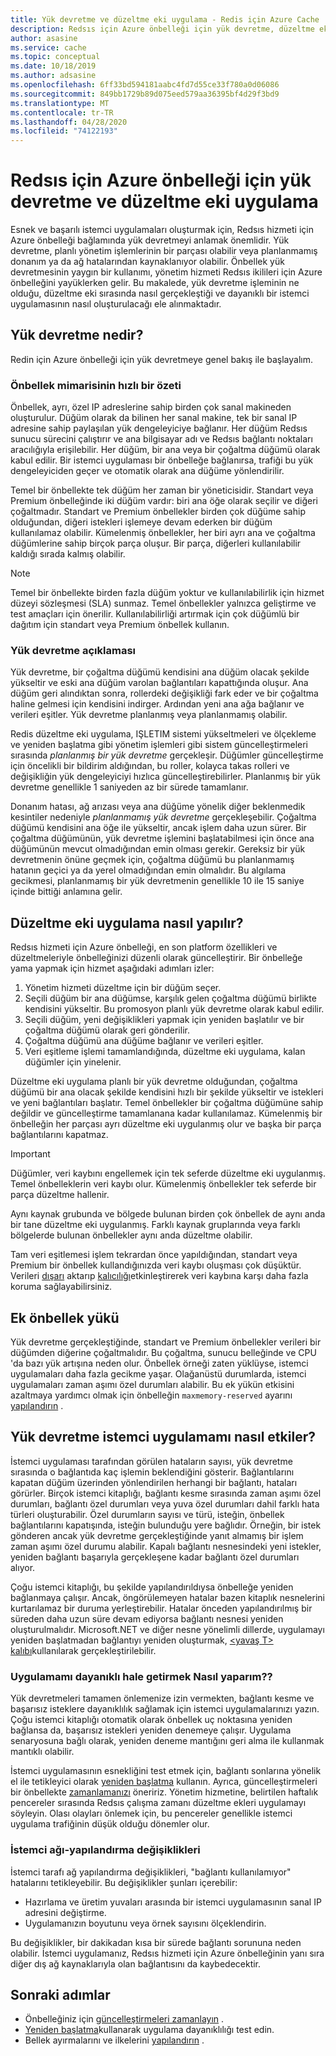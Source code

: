 ```yaml
---
title: Yük devretme ve düzeltme eki uygulama - Redis için Azure Cache
description: Redsıs için Azure önbelleği için yük devretme, düzeltme eki uygulama ve güncelleştirme süreci hakkında bilgi edinin.
author: asasine
ms.service: cache
ms.topic: conceptual
ms.date: 10/18/2019
ms.author: adsasine
ms.openlocfilehash: 6ff33bd594181aabc4fd7d55ce33f780a0d06086
ms.sourcegitcommit: 849bb1729b89d075eed579aa36395bf4d29f3bd9
ms.translationtype: MT
ms.contentlocale: tr-TR
ms.lasthandoff: 04/28/2020
ms.locfileid: "74122193"
---
```

# <a name="failover-and-patching-for-azure-cache-for-redis"></a>Redsıs için Azure önbelleği için yük devretme ve düzeltme eki uygulama

Esnek ve başarılı istemci uygulamaları oluşturmak için, Redsıs hizmeti için Azure önbelleği bağlamında yük devretmeyi anlamak önemlidir. Yük devretme, planlı yönetim işlemlerinin bir parçası olabilir veya planlanmamış donanım ya da ağ hatalarından kaynaklanıyor olabilir. Önbellek yük devretmesinin yaygın bir kullanımı, yönetim hizmeti Redsıs ikilileri için Azure önbelleğini yayüklerken gelir. Bu makalede, yük devretme işleminin ne olduğu, düzeltme eki sırasında nasıl gerçekleştiği ve dayanıklı bir istemci uygulamasının nasıl oluşturulacağı ele alınmaktadır.

## <a name="what-is-a-failover"></a>Yük devretme nedir?

Redin için Azure önbelleği için yük devretmeye genel bakış ile başlayalım.

### <a name="a-quick-summary-of-cache-architecture"></a>Önbellek mimarisinin hızlı bir özeti

Önbellek, ayrı, özel IP adreslerine sahip birden çok sanal makineden oluşturulur. Düğüm olarak da bilinen her sanal makine, tek bir sanal IP adresine sahip paylaşılan yük dengeleyiciye bağlanır. Her düğüm Redsıs sunucu sürecini çalıştırır ve ana bilgisayar adı ve Redsıs bağlantı noktaları aracılığıyla erişilebilir. Her düğüm, bir ana veya bir çoğaltma düğümü olarak kabul edilir. Bir istemci uygulaması bir önbelleğe bağlanırsa, trafiği bu yük dengeleyiciden geçer ve otomatik olarak ana düğüme yönlendirilir.

Temel bir önbellekte tek düğüm her zaman bir yöneticisidir. Standart veya Premium önbelleğinde iki düğüm vardır: biri ana öğe olarak seçilir ve diğeri çoğaltmadır. Standart ve Premium önbellekler birden çok düğüme sahip olduğundan, diğeri istekleri işlemeye devam ederken bir düğüm kullanılamaz olabilir. Kümelenmiş önbellekler, her biri ayrı ana ve çoğaltma düğümlerine sahip birçok parça oluşur. Bir parça, diğerleri kullanılabilir kaldığı sırada kalmış olabilir.

> [!NOTE]
> Temel bir önbellekte birden fazla düğüm yoktur ve kullanılabilirlik için hizmet düzeyi sözleşmesi (SLA) sunmaz. Temel önbellekler yalnızca geliştirme ve test amaçları için önerilir. Kullanılabilirliği artırmak için çok düğümlü bir dağıtım için standart veya Premium önbellek kullanın.

### <a name="explanation-of-a-failover"></a>Yük devretme açıklaması

Yük devretme, bir çoğaltma düğümü kendisini ana düğüm olacak şekilde yükseltir ve eski ana düğüm varolan bağlantıları kapattığında oluşur. Ana düğüm geri alındıktan sonra, rollerdeki değişikliği fark eder ve bir çoğaltma haline gelmesi için kendisini indirger. Ardından yeni ana ağa bağlanır ve verileri eşitler. Yük devretme planlanmış veya planlanmamış olabilir.

Redis düzeltme eki uygulama, IŞLETIM sistemi yükseltmeleri ve ölçekleme ve yeniden başlatma gibi yönetim işlemleri gibi sistem güncelleştirmeleri sırasında *planlanmış bir yük devretme* gerçekleşir. Düğümler güncelleştirme için öncelikli bir bildirim aldığından, bu roller, kolayca takas rolleri ve değişikliğin yük dengeleyiciyi hızlıca güncelleştirebilirler. Planlanmış bir yük devretme genellikle 1 saniyeden az bir sürede tamamlanır.

Donanım hatası, ağ arızası veya ana düğüme yönelik diğer beklenmedik kesintiler nedeniyle *planlanmamış yük devretme* gerçekleşebilir. Çoğaltma düğümü kendisini ana öğe ile yükseltir, ancak işlem daha uzun sürer. Bir çoğaltma düğümünün, yük devretme işlemini başlatabilmesi için önce ana düğümünün mevcut olmadığından emin olması gerekir. Gereksiz bir yük devretmenin önüne geçmek için, çoğaltma düğümü bu planlanmamış hatanın geçici ya da yerel olmadığından emin olmalıdır. Bu algılama gecikmesi, planlanmamış bir yük devretmenin genellikle 10 ile 15 saniye içinde bittiği anlamına gelir.

## <a name="how-does-patching-occur"></a>Düzeltme eki uygulama nasıl yapılır?

Redsıs hizmeti için Azure önbelleği, en son platform özellikleri ve düzeltmeleriyle önbelleğinizi düzenli olarak güncelleştirir. Bir önbelleğe yama yapmak için hizmet aşağıdaki adımları izler:

1. Yönetim hizmeti düzeltme için bir düğüm seçer.
1. Seçili düğüm bir ana düğümse, karşılık gelen çoğaltma düğümü birlikte kendisini yükseltir. Bu promosyon planlı yük devretme olarak kabul edilir.
1. Seçili düğüm, yeni değişiklikleri yapmak için yeniden başlatılır ve bir çoğaltma düğümü olarak geri gönderilir.
1. Çoğaltma düğümü ana düğüme bağlanır ve verileri eşitler.
1. Veri eşitleme işlemi tamamlandığında, düzeltme eki uygulama, kalan düğümler için yinelenir.

Düzeltme eki uygulama planlı bir yük devretme olduğundan, çoğaltma düğümü bir ana olacak şekilde kendisini hızlı bir şekilde yükseltir ve istekleri ve yeni bağlantıları başlatır. Temel önbellekler bir çoğaltma düğümüne sahip değildir ve güncelleştirme tamamlanana kadar kullanılamaz. Kümelenmiş bir önbelleğin her parçası ayrı düzeltme eki uygulanmış olur ve başka bir parça bağlantılarını kapatmaz.

> [!IMPORTANT]
> Düğümler, veri kaybını engellemek için tek seferde düzeltme eki uygulanmış. Temel önbelleklerin veri kaybı olur. Kümelenmiş önbellekler tek seferde bir parça düzeltme hallenir.

Aynı kaynak grubunda ve bölgede bulunan birden çok önbellek de aynı anda bir tane düzeltme eki uygulanmış.  Farklı kaynak gruplarında veya farklı bölgelerde bulunan önbellekler aynı anda düzeltme olabilir.

Tam veri eşitlemesi işlem tekrardan önce yapıldığından, standart veya Premium bir önbellek kullandığınızda veri kaybı oluşması çok düşüktür. Verileri [dışarı](cache-how-to-import-export-data.md#export) aktarıp [kalıcılığı](cache-how-to-premium-persistence.md)etkinleştirerek veri kaybına karşı daha fazla koruma sağlayabilirsiniz.

## <a name="additional-cache-load"></a>Ek önbellek yükü

Yük devretme gerçekleştiğinde, standart ve Premium önbellekler verileri bir düğümden diğerine çoğaltmalıdır. Bu çoğaltma, sunucu belleğinde ve CPU 'da bazı yük artışına neden olur. Önbellek örneği zaten yüklüyse, istemci uygulamaları daha fazla gecikme yaşar. Olağanüstü durumlarda, istemci uygulamaları zaman aşımı özel durumları alabilir. Bu ek yükün etkisini azaltmaya yardımcı olmak için önbelleğin `maxmemory-reserved` ayarını [yapılandırın](cache-configure.md#memory-policies) .

## <a name="how-does-a-failover-affect-my-client-application"></a>Yük devretme istemci uygulamamı nasıl etkiler?

İstemci uygulaması tarafından görülen hataların sayısı, yük devretme sırasında o bağlantıda kaç işlemin beklendiğini gösterir. Bağlantılarını kapatan düğüm üzerinden yönlendirilen herhangi bir bağlantı, hataları görürler. Birçok istemci kitaplığı, bağlantı kesme sırasında zaman aşımı özel durumları, bağlantı özel durumları veya yuva özel durumları dahil farklı hata türleri oluşturabilir. Özel durumların sayısı ve türü, isteğin, önbellek bağlantılarını kapatışında, isteğin bulunduğu yere bağlıdır. Örneğin, bir istek gönderen ancak yük devretme gerçekleştiğinde yanıt almamış bir işlem zaman aşımı özel durumu alabilir. Kapalı bağlantı nesnesindeki yeni istekler, yeniden bağlantı başarıyla gerçekleşene kadar bağlantı özel durumları alıyor.

Çoğu istemci kitaplığı, bu şekilde yapılandırıldıysa önbelleğe yeniden bağlanmaya çalışır. Ancak, öngörülemeyen hatalar bazen kitaplık nesnelerini kurtarılamaz bir duruma yerleştirebilir. Hatalar önceden yapılandırılmış bir süreden daha uzun süre devam ediyorsa bağlantı nesnesi yeniden oluşturulmalıdır. Microsoft.NET ve diğer nesne yönelimli dillerde, uygulamayı yeniden başlatmadan bağlantıyı yeniden oluşturmak, [\<yavaş T\> kalıbı](https://gist.github.com/JonCole/925630df72be1351b21440625ff2671f#reconnecting-with-lazyt-pattern)kullanılarak gerçekleştirilebilir.

### <a name="how-do-i-make-my-application-resilient"></a>Uygulamamı dayanıklı hale getirmek Nasıl yaparım??

Yük devretmeleri tamamen önlemenize izin vermekten, bağlantı kesme ve başarısız isteklere dayanıklılık sağlamak için istemci uygulamalarınızı yazın. Çoğu istemci kitaplığı otomatik olarak önbellek uç noktasına yeniden bağlansa da, başarısız istekleri yeniden denemeye çalışır. Uygulama senaryosuna bağlı olarak, yeniden deneme mantığını geri alma ile kullanmak mantıklı olabilir.

İstemci uygulamasının esnekliğini test etmek için, bağlantı sonlarına yönelik el ile tetikleyici olarak [yeniden başlatma](cache-administration.md#reboot) kullanın. Ayrıca, güncelleştirmeleri bir önbellekte [zamanlamanızı](cache-administration.md#schedule-updates) öneririz. Yönetim hizmetine, belirtilen haftalık pencereler sırasında Redsıs çalışma zamanı düzeltme ekleri uygulamayı söyleyin. Olası olayları önlemek için, bu pencereler genellikle istemci uygulama trafiğinin düşük olduğu dönemler olur.

### <a name="client-network-configuration-changes"></a>İstemci ağı-yapılandırma değişiklikleri

İstemci tarafı ağ yapılandırma değişiklikleri, "bağlantı kullanılamıyor" hatalarını tetikleyebilir. Bu değişiklikler şunları içerebilir:

- Hazırlama ve üretim yuvaları arasında bir istemci uygulamasının sanal IP adresini değiştirme.
- Uygulamanızın boyutunu veya örnek sayısını ölçeklendirin.

Bu değişiklikler, bir dakikadan kısa bir sürede bağlantı sorununa neden olabilir. İstemci uygulamanız, Redsıs hizmeti için Azure önbelleğinin yanı sıra diğer dış ağ kaynaklarıyla olan bağlantısını da kaybedecektir.

## <a name="next-steps"></a>Sonraki adımlar

- Önbelleğiniz için [güncelleştirmeleri zamanlayın](cache-administration.md#schedule-updates) .
- [Yeniden başlatma](cache-administration.md#reboot)kullanarak uygulama dayanıklılığı test edin.
- Bellek ayırmalarını ve ilkelerini [yapılandırın](cache-configure.md#memory-policies) .

